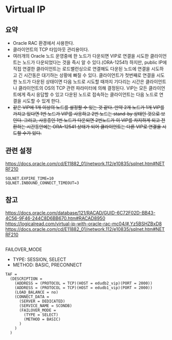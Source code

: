 # Virtual IP

## 요약
- Oracle RAC 환경에서 사용한다.
- 클라이언트의 TCP 타임아웃 관리용이다.
- 여러개의 Oracle 노드 운영중에 한 노드가 다운되면 VIP로 연결을 시도한 클라이언트는 노드가 다운되었다는 것을 즉시 알 수 있다.(ORA-12541) 하지만, public IP에 직접 연결한 클라이언트는 로드밸런싱으로 연결해도 다운된 노드에 연결을 시도하고 긴 시간동은 대기하는 상황에 빠질 수 있다. 클라이언트가 첫번째로 연결을 시도한 노드가 다운된 상태이면 다음 노드로 시도할 때까지 기다리는 시간은 클라이언트나 클라이언트의 OS의 TCP 관련 파라미터에 의해 결정된다. VIP는 모든 클라이언트에게 즉시 응답할 수 있고 다운된 노드로 접속하는 클라이언트는 다음 노드로 연결을 시도할 수 있게 한다. 
- ~~같은 VIP에 1개 이상의 노드를 설정할 수 있는 것 같다. 만약 2개 노드가 1개 VIP를 가지고 있다면 1번 노드가 VIP를 사용하고 2번 노드는 stand-by 상태인 것으로 보인다. 그리고, 사용중인 1번 노드가 다운되면 2번노드가 이 VIP를 차지하게 되고 전환하는 시간동안에는 ORA-12541 상태가 되어 클라이언트는 다른 VIP로 연결을 시도할 수가 있다.~~

## 관련 설정
https://docs.oracle.com/cd/E11882_01/network.112/e10835/sqlnet.htm#NETRF210
```
SQLNET.EXPIRE_TIME=10
SQLNET.INBOUND_CONNECT_TIMEOUT=3
```

## 참고
https://docs.oracle.com/database/121/RACAD/GUID-6C72F02D-BB43-4C56-9F46-244C8D6BB670.htm#RACAD8950
https://logicalread.com/virtual-ip-with-oracle-rac-mc04/#.Yz5BSHZBxD8
https://docs.oracle.com/cd/E11882_01/network.112/e10835/sqlnet.htm#NETRF210

## 
FAILOVER_MODE
- TYPE: SESSION, SELECT
- METHOD: BASIC, PRECONNECT

```
TAF =
  (DESCRIPTION =
    (ADDRESS = (PROTOCOL = TCP)(HOST = edudb2_vip)(PORT = 2000))
    (ADDRESS = (PROTOCOL = TCP)(HOST = edudb1_vip)(PORT = 2000))
    (LOAD_BALANCE = no)
    (CONNECT_DATA =
      (SERVER = DEDICATED)
      (SERVICE_NAME = SCONDB)
      (FAILOVER_MODE =
        (TYPE = SELECT)
        (METHOD = BASIC)
      )
    )
  )
```